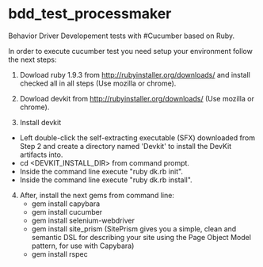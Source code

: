 bdd_test_processmaker
=====================
Behavior Driver Developement tests with #Cucumber based on Ruby.

In order to execute cucumber test you need setup your environment follow the next steps:

1. Dowload ruby 1.9.3 from http://rubyinstaller.org/downloads/   and install checked all in all steps  (Use mozilla or chrome). 
2. Dowload devkit   from http://rubyinstaller.org/downloads/ (Use mozilla or chrome).

3. Install devkit
 - Left double-click the self-extracting executable (SFX) downloaded from Step 2 and create a directory named 'Devkit' to install the DevKit artifacts into.
 - cd <DEVKIT_INSTALL_DIR> from command prompt.
 - Inside the command line execute "ruby dk.rb init".
 - Inside the command line execute "ruby dk.rb install".
 
4. After, install the next gems from command line:
    - gem install capybara
    - gem install cucumber
    - gem install selenium-webdriver
    - gem install site_prism  (SitePrism gives you a simple, clean and semantic DSL for describing your site using the Page Object Model pattern, for use with Capybara)
    - gem install rspec
